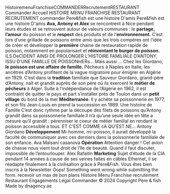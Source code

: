 HistoiremenuFranchiseCOMMANDERRecrutementRESTAURANT
Commander
Accueil
HISTOIRE
MENU
FRANCHISE
RESTAURANT
RECRUTEMENT
commander
Pere&fish est une histoire
D'amis
Pere&fish est une histoire
D'amis
**Ava, Antony et Alex** se rencontrent à Nice pendant leurs études et se retrouvent autour de valeurs communes : le **partage, l’amour** du poisson et le **respect** des produits et de l’**environnement.** ‍C’est lors d’une grillade de poissons entre amis que les trois compères ont l’idée de créer et développer la **première** chaine de restauration rapide de poisson, notamment en popularisant et **réinventant le burger de poisson.**
ILS DeCIDENT AINSI DE PROLONGER L’HISTOIRE FAMILIALE D’ANTONY, ISSU D’UNE FAMILLE DE POISSONnIERs…
Mais aussi ...
Chez les Giordano, **le poisson est une affaire de famille.** Pêcheurs à Naples en Italie, les ancêtres d’Antony profitent de la vague migratoire pour émigrer en Algérie en 1929. C’est dans la **tradition** familiale que Sauveur Giordano, grand-père d’Antony, naît et grandit auprès de son père où ils exercent le **métier de pêcheurs** à Alger. Suite à l’indépendance de l’Algérie en 1962, il est contraint de quitter le pays et part s’installer près de Toulon dans un **petit village** du bord de la mer **Méditerranée**. Il y achète sa poissonnerie en 1977, et son fils Jean-Louis en prend la succession en 1989.
Une histoire de
Famille
C’est donc rythme par la découpe des filets de poissons qu’Antony grandit dans sa poissonnerie familiale.Il n’a qu’une seule idée en tête a mesure qu’il grandit : pérenniser le coeur de métier familial en rendant le poisson accessible a tous.
ET C'EST COMME cA QU'EST NE…
Antony
Giordano
**Développement** Mi-homme, mi-poisson, il aurait développé la faculté de communiquer avec ces derniers dans la poissonnerie familiale de son enfance.
Ava Maisani
casanova
**Opération** Attention danger ! Cet avion de chasse nous vient tout droit de l’île de beauté. Quand il faut discuter, impossible de l’entourlouper.
Alex
Rafaitin
**Marketing** Sujet d’étude de la CIA pendant 14 années à cause de ses veines faites en câbles Ethernet, il se réadapte finalement à la civilisation grâce à Père&Fish.
Vous êtes bien inscris à la Newsletter
Oops! Something went wrong while submitting the form.
recevoir un max de bon plans
Histoire
Menu
Franchise
recrutement
Restaurant
Engagements
Légal
Commander
© 2024 Copyright Père & fish
Made by dnagency.ae
